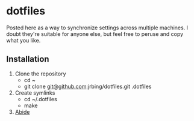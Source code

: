 # dotfiles #

Posted here as a way to synchronize settings across multiple machines. I
doubt they're suitable for anyone else, but feel free to peruse and copy
what you like.

## Installation ##

1. Clone the repository
    * cd ~
    * git clone git@github.com:jrbing/dotfiles.git .dotfiles
2. Create symlinks
    * cd ~/.dotfiles
    * make
3. [Abide](http://en.wikipedia.org/wiki/The_Big_Lebowski)
